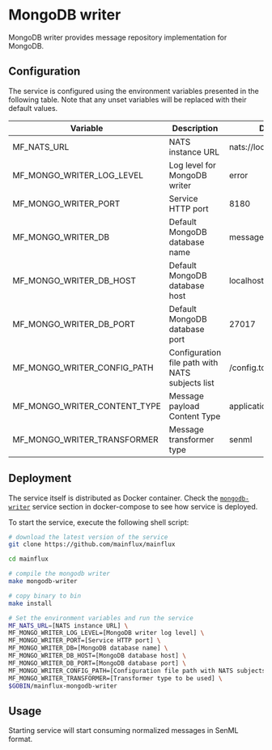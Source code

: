 # MongoDB writer

MongoDB writer provides message repository implementation for MongoDB.

## Configuration

The service is configured using the environment variables presented in the
following table. Note that any unset variables will be replaced with their
default values.

| Variable                     | Description                                     | Default                |
| ---------------------------- | ----------------------------------------------- | ---------------------- |
| MF_NATS_URL                  | NATS instance URL                               | nats://localhost:4222  |
| MF_MONGO_WRITER_LOG_LEVEL    | Log level for MongoDB writer                    | error                  |
| MF_MONGO_WRITER_PORT         | Service HTTP port                               | 8180                   |
| MF_MONGO_WRITER_DB           | Default MongoDB database name                   | messages               |
| MF_MONGO_WRITER_DB_HOST      | Default MongoDB database host                   | localhost              |
| MF_MONGO_WRITER_DB_PORT      | Default MongoDB database port                   | 27017                  |
| MF_MONGO_WRITER_CONFIG_PATH  | Configuration file path with NATS subjects list | /config.toml           |
| MF_MONGO_WRITER_CONTENT_TYPE | Message payload Content Type                    | application/senml+json |
| MF_MONGO_WRITER_TRANSFORMER  | Message transformer type                        | senml                  |

## Deployment

The service itself is distributed as Docker container. Check the [`mongodb-writer`](https://github.com/mainflux/mainflux/blob/master/docker/addons/mongodb-writer/docker-compose.yml#L36-L55) service section in 
docker-compose to see how service is deployed.

To start the service, execute the following shell script:

```bash
# download the latest version of the service
git clone https://github.com/mainflux/mainflux

cd mainflux

# compile the mongodb writer
make mongodb-writer

# copy binary to bin
make install

# Set the environment variables and run the service
MF_NATS_URL=[NATS instance URL] \
MF_MONGO_WRITER_LOG_LEVEL=[MongoDB writer log level] \
MF_MONGO_WRITER_PORT=[Service HTTP port] \
MF_MONGO_WRITER_DB=[MongoDB database name] \
MF_MONGO_WRITER_DB_HOST=[MongoDB database host] \
MF_MONGO_WRITER_DB_PORT=[MongoDB database port] \
MF_MONGO_WRITER_CONFIG_PATH=[Configuration file path with NATS subjects list] \
MF_MONGO_WRITER_TRANSFORMER=[Transformer type to be used] \
$GOBIN/mainflux-mongodb-writer
```

## Usage

Starting service will start consuming normalized messages in SenML format.
